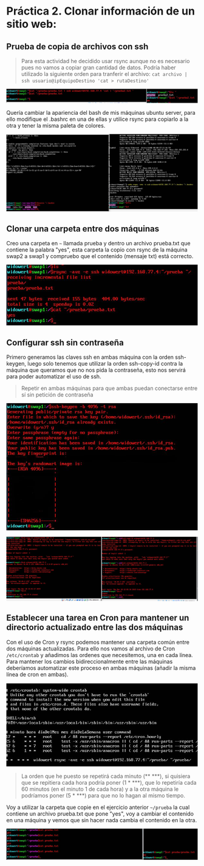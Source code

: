 # Práctica 2. Clonar información de un sitio web:

## Prueba de copia de archivos con ssh
>Para esta actividad he decidido usar rsync aunque no es necesario pues no vamos a copiar gran cantidad de datos. Podría haber utilizado la siguiente orden para tranferir el archivo:
`cat archivo | ssh usuario@ipEquipoDestino 'cat > rutaDestino'`

![img](https://raw.githubusercontent.com/widowert/swap/master/practica2/images/sshfile.jpg)

Quería cambiar la apariencia del bash de mis máquinas ubuntu server, para ello modifique el .bashrc en una de ellas y utilice rsync para copiarlo a la otra y tener la misma paleta de colores.



![img](https://raw.githubusercontent.com/widowert/swap/master/practica2/images/color2.jpg)

## Clonar una carpeta entre dos máquinas
Creo una carpeta en `~` llamada prueba y dentro un archivo prueba.txt que contiene la palabra "yes", esta carpeta la copio con rsync de la máquina swap2 a swap1 y compruebo que el contenido (mensaje txt) está correcto.

![img](https://raw.githubusercontent.com/widowert/swap/master/practica2/images/rsyncfinal.jpg)

## Configurar ssh sin contraseña
Primero generamos las claves ssh en ambas máquina con la orden ssh-keygen, luego solo tenemos que utilizar la orden ssh-copy-id contra la máquina que queramos que no nos pida la contraseña, esto nos servirá para poder automatizar el uso de ssh.
>Repetir en ambas máquinas para que ambas puedan conectarse entre sí sin petición de contraseña

![img](https://raw.githubusercontent.com/widowert/swap/master/practica2/images/sshkeygen.jpg)


![img](https://raw.githubusercontent.com/widowert/swap/master/practica2/images/sshcopyid.jpg)

## Establecer una tarea en Cron para mantener un directorio actualizado entre las dos máquinas

Con el uso de Cron y rsync podemos mantener una carpeta común entre dos máquinas actualizadas. Para ello nos vamos al archivo de Cron `/etc/crontab` y añadimos las ordenes que necesitemos, una en cada línea. Para mantener los cambios bidireccionalmente entre las máquinas deberíamos automatizar este proceso en ambas máquinas (añadir la misma línea de cron en ambas).

![img](https://raw.githubusercontent.com/widowert/swap/master/practica2/images/cronfile.jpg)
> La orden que he puesto se repetirá cada minuto (** ***), si quisiera que se repitiera cada hora podría poner (1 * ***), que lo repetiría cada 60 minutos (en el minuto 1 de cada hora) y a la otra máquina le podríamos poner (5 * ***) para que no lo hagan al mismo tiempo.

Voy a utilizar la carpeta que copie en el ejercicio anterior `~/prueba` la cual contiene un archivo prueba.txt que pone "yes", voy a cambiar el contenido en una máquina y vemos que sin hacer nada cambia el contenido en la otra.

![img](https://raw.githubusercontent.com/widowert/swap/master/practica2/images/cronresult.jpg)